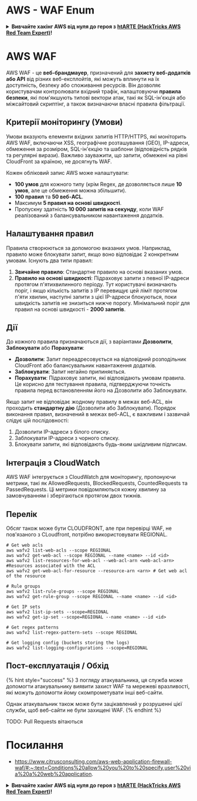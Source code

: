 # AWS - WAF Enum

<details>

<summary><strong>Вивчайте хакінг AWS від нуля до героя з</strong> <a href="https://training.hacktricks.xyz/courses/arte"><strong>htARTE (HackTricks AWS Red Team Expert)</strong></a><strong>!</strong></summary>

Інші способи підтримки HackTricks:

* Якщо ви хочете побачити **рекламу вашої компанії на HackTricks** або **завантажити HackTricks у форматі PDF**, перевірте [**ПЛАНИ ПІДПИСКИ**](https://github.com/sponsors/carlospolop)!
* Отримайте [**офіційний PEASS & HackTricks мерч**](https://peass.creator-spring.com)
* Дізнайтеся про [**Сім'ю PEASS**](https://opensea.io/collection/the-peass-family), нашу колекцію ексклюзивних [**NFT**](https://opensea.io/collection/the-peass-family)
* **Приєднуйтесь до** 💬 [**групи Discord**](https://discord.gg/hRep4RUj7f) або [**групи telegram**](https://t.me/peass) або **слідкуйте** за нами на **Twitter** 🐦 [**@hacktricks_live**](https://twitter.com/hacktricks_live)**.**
* **Поділіться своїми хакерськими трюками, надсилайте PR до** [**HackTricks**](https://github.com/carlospolop/hacktricks) **і** [**HackTricks Cloud**](https://github.com/carlospolop/hacktricks-cloud) **репозиторіїв на GitHub**.

</details>

# AWS WAF

AWS WAF - це **веб-брандмауер**, призначений для **захисту веб-додатків або API** від різних веб-експлойтів, які можуть вплинути на їх доступність, безпеку або споживання ресурсів. Він дозволяє користувачам контролювати вхідний трафік, налаштовуючи **правила безпеки**, які пом'якшують типові вектори атак, такі як SQL-ін'єкція або міжсайтовий скриптінг, а також визначаючи власні правила фільтрації.

## Критерії моніторингу (Умови)

Умови вказують елементи вхідних запитів HTTP/HTTPS, які моніторить AWS WAF, включаючи XSS, географічне розташування (GEO), IP-адреси, обмеження за розміром, SQL-ін'єкцію та шаблони (відповідність рядків та регулярні вирази). Важливо зауважити, що запити, обмежені на рівні CloudFront за країною, не досягнуть WAF.

Кожен обліковий запис AWS може налаштувати:
- **100 умов** для кожного типу (крім Regex, де дозволяється лише **10 умов**, але це обмеження можна збільшити).
- **100 правил** та **50 веб-ACL**.
- Максимум **5 правил на основі швидкості**.
- Пропускну здатність **10 000 запитів на секунду**, коли WAF реалізований з балансувальником навантаження додатків.

## Налаштування правил

Правила створюються за допомогою вказаних умов. Наприклад, правило може блокувати запит, якщо воно відповідає 2 конкретним умовам. Існують два типи правил:

1. **Звичайне правило**: Стандартне правило на основі вказаних умов.
2. **Правило на основі швидкості**: Підраховує запити з певної IP-адреси протягом п'ятихвилинного періоду. Тут користувачі визначають поріг, і якщо кількість запитів з IP перевищує цей ліміт протягом п'яти хвилин, наступні запити з цієї IP-адреси блокуються, поки швидкість запитів не знизиться нижче порогу. Мінімальний поріг для правил на основі швидкості - **2000 запитів**.

## Дії

До кожного правила призначаються дії, з варіантами **Дозволити**, **Заблокувати** або **Порахувати**:

- **Дозволити**: Запит переадресовується на відповідний розподільник CloudFront або балансувальник навантаження додатків.
- **Заблокувати**: Запит негайно припиняється.
- **Порахувати**: Підраховує запити, які відповідають умовам правила. Це корисно для тестування правила, підтверджуючи точність правила перед встановленням його на Дозволити або Заблокувати.

Якщо запит не відповідає жодному правилу в межах веб-ACL, він проходить **стандартну дію** (Дозволити або Заблокувати). Порядок виконання правил, визначений в межах веб-ACL, є важливим і зазвичай слідує цій послідовності:

1. Дозволити IP-адреси з білого списку.
2. Заблокувати IP-адреси з чорного списку.
3. Блокувати запити, які відповідають будь-яким шкідливим підписам.

## Інтеграція з CloudWatch

AWS WAF інтегрується з CloudWatch для моніторингу, пропонуючи метрики, такі як AllowedRequests, BlockedRequests, CountedRequests та PassedRequests. Ці метрики повідомляються кожну хвилину за замовчуванням і зберігаються протягом двох тижнів.


## Перелік

Обсяг також може бути CLOUDFRONT, але при перевірці WAF, не пов'язаного з CLoudfront, потрібно використовувати REGIONAL.
```
# Get web acls
aws wafv2 list-web-acls --scope REGIONAL
aws wafv2 get-web-acl --scope REGIONAL --name <name> --id <id>
aws wafv2 list-resources-for-web-acl --web-acl-arn <web-acl-arn> #Resources associated with the ACL
aws wafv2 get-web-acl-for-resource --resource-arn <arn> # Get web acl of the resource

# Rule groups
aws wafv2 list-rule-groups --scope REGIONAL
aws wafv2 get-rule-group --scope REGIONAL --name <name> --id <id>

# Get IP sets
aws wafv2 list-ip-sets --scope=REGIONAL
aws wafv2 get-ip-set --scope=REGIONAL --name <name> --id <id>

# Get regex patterns
aws wafv2 list-regex-pattern-sets --scope REGIONAL

# Get logging config (buckets storing the logs)
aws wafv2 list-logging-configurations --scope=REGIONAL
```
## Пост-експлуатація / Обхід

{% hint style="success" %}
З погляду атакувальника, ця служба може допомогти атакувальнику виявити захист WAF та мережеві вразливості, які можуть допомогти йому скомпрометувати інші веб-сайти.

Однак атакувальник також може бути зацікавлений у розрушенні цієї служби, щоб веб-сайти не були захищені WAF.
{% endhint %}

TODO: Pull Requests вітаються

# Посилання
* https://www.citrusconsulting.com/aws-web-application-firewall-waf/#:~:text=Conditions%20allow%20you%20to%20specify,user%20via%20a%20web%20application.

<details>

<summary><strong>Вивчайте хакінг AWS від нуля до героя з</strong> <a href="https://training.hacktricks.xyz/courses/arte"><strong>htARTE (HackTricks AWS Red Team Expert)</strong></a><strong>!</strong></summary>

Інші способи підтримки HackTricks:

* Якщо ви хочете побачити **рекламу вашої компанії на HackTricks** або **завантажити HackTricks у форматі PDF**, перевірте [**ПЛАНИ ПІДПИСКИ**](https://github.com/sponsors/carlospolop)!
* Отримайте [**офіційний PEASS & HackTricks мерч**](https://peass.creator-spring.com)
* Відкрийте для себе [**Сім'ю PEASS**](https://opensea.io/collection/the-peass-family), нашу колекцію ексклюзивних [**NFT**](https://opensea.io/collection/the-peass-family)
* **Приєднуйтесь до** 💬 [**групи Discord**](https://discord.gg/hRep4RUj7f) або [**групи telegram**](https://t.me/peass) або **слідкуйте** за нами на **Twitter** 🐦 [**@hacktricks_live**](https://twitter.com/hacktricks_live)**.**
* **Поділіться своїми хакерськими трюками, надсилайте PR до** [**HackTricks**](https://github.com/carlospolop/hacktricks) та [**HackTricks Cloud**](https://github.com/carlospolop/hacktricks-cloud) репозиторіїв.

</details>
